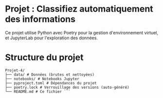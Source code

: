 # Projet : Classifiez automatiquement des informations

Ce projet utilise Python avec Poetry pour la gestion d'environnement virtuel, et JupyterLab pour l'exploration des données.

# Structure du projet

``` 
Projet-4/
├── data/ # Données (brutes et nettoyées)
├── notebooks/ # Notebooks Jupyter
├── pyproject.toml # Dépendances du projet
├── poetry.lock # Verrouillage des versions (auto-généré)
└── README.md # Ce fichier ``` 


